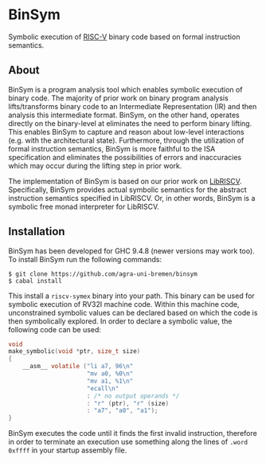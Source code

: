 # BinSym

Symbolic execution of [RISC-V] binary code based on formal instruction semantics.

## About

BinSym is a program analysis tool which enables symbolic execution of binary code.
The majority of prior work on binary program analysis lifts/transforms binary code
to an Intermediate Representation (IR) and then analysis this intermediate format.
BinSym, on the other hand, operates directly on the binary-level at eliminates
the need to perform binary lifting. This enables BinSym to capture and reason
about low-level interactions (e.g. with the architectural state). Furthermore,
through the utilization of formal instruction semantics, BinSym is more faithful
to the ISA specification and eliminates the possibilities of errors and inaccuracies
which may occur during the lifting step in prior work.

The implementation of BinSym is based on our prior work on [LibRISCV]. Specifically,
BinSym provides actual symbolic semantics for the abstract instruction semantics
specified in LibRISCV. Or, in other words, BinSym is a symbolic free monad interpreter
for LibRISCV.

## Installation

BinSym has been developed for GHC 9.4.8 (newer versions may work too). To install
BinSym run the following commands:

	$ git clone https://github.com/agra-uni-bremen/binsym
	$ cabal install

This install a `riscv-symex` binary into your path. This binary can be used for
symbolic execution of RV32I machine code. Within this machine code, unconstrained
symbolic values can be declared based on which the code is then symbolically explored.
In order to declare a symbolic value, the following code can be used:

```C
void
make_symbolic(void *ptr, size_t size)
{
	__asm__ volatile ("li a7, 96\n"
	                  "mv a0, %0\n"
	                  "mv a1, %1\n"
	                  "ecall\n"
	                  : /* no output operands */
	                  : "r" (ptr), "r" (size)
	                  : "a7", "a0", "a1");
}
```

BinSym executes the code until it finds the first invalid instruction, therefore
in order to terminate an execution use something along the lines of `.word 0xffff`
in your startup assembly file.

[RISC-V]: https://riscv.org/
[LibRISCV]: https://github.com/agra-uni-bremen/libriscv
